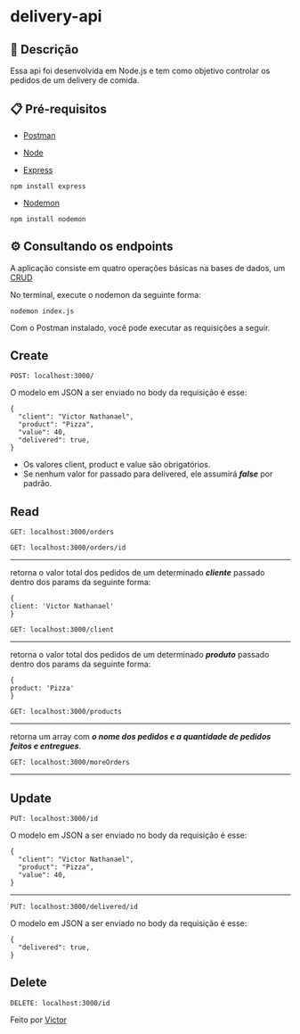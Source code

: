 # delivery-api

## 🚀 Descrição
Essa api foi desenvolvida em Node.js e tem como objetivo controlar os pedidos de um delivery de comida.

## 📋 Pré-requisitos

- [Postman](https://www.postman.com/downloads/)

- [Node](https://nodejs.org/en/)

- [Express](https://expressjs.com/pt-br/starter/installing.html)
```
npm install express
```
- [Nodemon](https://www.npmjs.com/package/nodemon)
```
npm install nodemon
```

## ⚙️ Consultando os endpoints

A aplicação consiste em quatro operações básicas na bases de dados, um [CRUD](https://developer.mozilla.org/pt-BR/docs/Glossary/CRUD)

No terminal, execute o nodemon da seguinte forma:
```
nodemon index.js
```
Com o Postman instalado, você pode executar as requisições a seguir.
## Create
```
POST: localhost:3000/
```
O modelo em JSON a ser enviado no body da requisição é esse: 
```
{
  "client": "Victor Nathanael",
  "product": "Pizza",
  "value": 40,
  "delivered": true,
}
```
- Os valores client, product e value são obrigatórios.
- Se nenhum valor for passado para delivered, ele assumirá ___false___ por padrão.
## Read

```
GET: localhost:3000/orders
```

```
GET: localhost:3000/orders/id
```
---
retorna o valor total dos pedidos de um determinado ___cliente___ passado dentro dos params da seguinte forma:
```
{
client: 'Victor Nathanael'
}
```
```
GET: localhost:3000/client
```
---
retorna o valor total dos pedidos de um determinado ___produto___ passado dentro dos params da seguinte forma:
```
{
product: 'Pizza'
}
```
```
GET: localhost:3000/products
```
---
retorna um array com ___o nome dos pedidos e a quantidade de pedidos feitos e entregues___.
```
GET: localhost:3000/moreOrders
```
---
## Update

```
PUT: localhost:3000/id
```
O modelo em JSON a ser enviado no body da requisição é esse: 
```
{
  "client": "Victor Nathanael",
  "product": "Pizza",
  "value": 40,
}

```

---

```
PUT: localhost:3000/delivered/id
```

O modelo em JSON a ser enviado no body da requisição é esse: 
```
{
  "delivered": true,
}
```

## Delete
```
DELETE: localhost:3000/id

```
Feito por [Victor](https://www.linkedin.com/in/victornathanael/)
